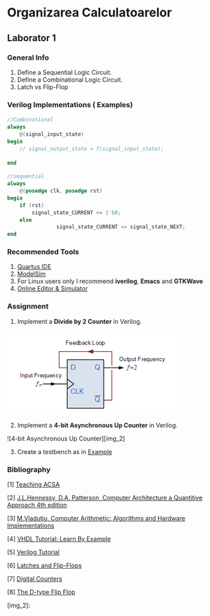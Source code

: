 # Organizarea Calculatoarelor

## Laborator 1

### General Info

1. Define a Sequential Logic Circuit.
2. Define a Combinational Logic Circuit.
3. Latch vs Flip-Flop


### Verilog Implementations ( Examples)

```Verilog
//Combinational
always 
	@(signal_input_state) 
begin 
	// signal_output_state = f(signal_input_state); 
	
end

```

```Verilog
//sequential
always 
	@(posedge clk, posedge rst) 
begin 
	if (rst) 
		signal_state_CURRENT <= 1'b0; 
	else 
                signal_state_CURRENT <= signal_state_NEXT; 
end
```

### Recommended Tools

1. [Quartus IDE](https://www.altera.com/downloads/download-center.html)
2. [ModelSim](https://www.mentor.com/company/higher_ed/modelsim-student-edition)
3. For Linux users only I recommend **iverilog**, **Emacs** and **GTKWave**
4. [Online Editor & Simulator](https://www.edaplayground.com/)


### Assignment

1. Implement a **Divide by 2 Counter** in Verilog.

![Divide by 2 Counter][img_1]

2. Implement a **4-bit Asynchronous Up Counter** in Verilog.

![4-bit Asynchronous Up Counter][img_2]

3. Create a testbench as in [Example][code_1]


### Bibliography
[1] [Teaching ACSA](http://www.acsa.upt.ro/teaching/AC/)

[2] [J.L.Hennessy, D.A. Patterson, Computer Architecture a Quantitive Approach 4th edition]()

[3] [M.Vladutiu, Computer Arithmetic: Algorithms and Hardware Implementations]()

[4] [VHDL Tutorial: Learn By Example](http://esd.cs.ucr.edu/labs/tutorial/)

[5] [Verilog Tutorial](http://www.asic-world.com/verilog/veritut.html)

[6] [Latches and Flip-Flops](http://www.cs.ucr.edu/~ehwang/courses/cs120b/flipflops.pdf)

[7] [Digital Counters](http://www.learnabout-electronics.org/Digital/dig56.php)

[8] [The D-type Flip Flop](https://www.electronics-tutorials.ws/sequential/seq_4.html)

[code_1]: https://raw.githubusercontent.com/sebastianardelean/teaching/master/OC/templates/d_ff_tb.v

[img_1]: divide_by_two_counter.png 

[img_2]:
